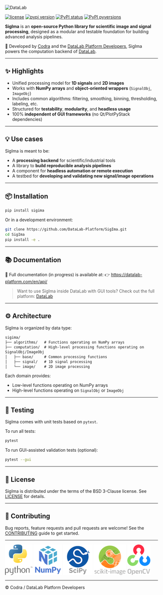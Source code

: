![DataLab](https://raw.githubusercontent.com/DataLab-Platform/DataLab/main/doc/images/DataLab-banner.png)

[![license](https://img.shields.io/pypi/l/sigima.svg)](./LICENSE)
[![pypi version](https://img.shields.io/pypi/v/sigima.svg)](https://pypi.org/project/sigima/)
[![PyPI status](https://img.shields.io/pypi/status/sigima.svg)](https://github.com/DataLab-Platform/SigIma)
[![PyPI pyversions](https://img.shields.io/pypi/pyversions/sigima.svg)](https://pypi.org/project/sigima/)

**SigIma** is an **open-source Python library for scientific image and signal processing**,
designed as a modular and testable foundation for building advanced analysis pipelines.

🔬 Developed by [Codra](https://codra.net/) and the [DataLab Platform Developers](https://github.com/DataLab-Platform), SigIma powers the computation backend of [DataLab](https://datalab-platform.com/).

---

## ✨ Highlights

- Unified processing model for **1D signals** and **2D images**
- Works with **NumPy arrays** and **object-oriented wrappers** (`SignalObj`, `ImageObj`)
- Includes common algorithms: filtering, smoothing, binning, thresholding, labeling, etc.
- Structured for **testability**, **modularity**, and **headless usage**
- 100% **independent of GUI frameworks** (no Qt/PlotPyStack dependencies)

---

## 💡 Use cases

SigIma is meant to be:

- A **processing backend** for scientific/industrial tools
- A library to **build reproducible analysis pipelines**
- A component for **headless automation or remote execution**
- A testbed for **developing and validating new signal/image operations**

---

## 📦 Installation

```bash
pip install sigima
```

Or in a development environment:

```bash
git clone https://github.com/DataLab-Platform/SigIma.git
cd SigIma
pip install -e .
```

---

## 📚 Documentation

📖 Full documentation (in progress) is available at:
👉 <https://datalab-platform.com/en/api/>

> Want to use SigIma inside DataLab with GUI tools?
> Check out the full platform: [DataLab](https://datalab-platform.com/)

---

## ⚙️ Architecture

SigIma is organized by data type:

```
sigima/
├── algorithms/   # Functions operating on NumPy arrays
├── computation/  # High-level processing functions operating on SignalObj/ImageObj
│   ├── base/     # Common processing functions
│   ├── signal/   # 1D signal processing
│   └── image/    # 2D image processing
```

Each domain provides:

- Low-level functions operating on NumPy arrays
- High-level functions operating on `SignalObj` or `ImageObj`

---

## 🧪 Testing

SigIma comes with unit tests based on `pytest`.

To run all tests:

```bash
pytest
```

To run GUI-assisted validation tests (optional):

```bash
pytest --gui
```

---

## 🧠 License

SigIma is distributed under the terms of the BSD 3-Clause license.
See [LICENSE](./LICENSE) for details.

---

## 🤝 Contributing

Bug reports, feature requests and pull requests are welcome!
See the [CONTRIBUTING](./doc/CONTRIBUTING.md) guide to get started.

---

![Python](https://raw.githubusercontent.com/DataLab-Platform/DataLab/main/doc/images/logos/Python.png)
![NumPy](https://raw.githubusercontent.com/DataLab-Platform/DataLab/main/doc/images/logos/NumPy.png)
![SciPy](https://raw.githubusercontent.com/DataLab-Platform/DataLab/main/doc/images/logos/SciPy.png)
![scikit-image](https://raw.githubusercontent.com/DataLab-Platform/DataLab/main/doc/images/logos/scikit-image.png)
![OpenCV](https://raw.githubusercontent.com/DataLab-Platform/DataLab/main/doc/images/logos/OpenCV.png)

---

© Codra / DataLab Platform Developers
